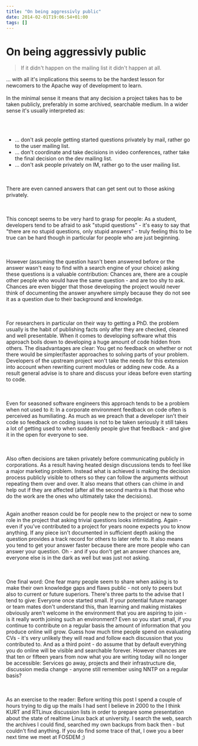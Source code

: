 ```yaml
---
title: "On being aggressivly public"
date: 2014-02-01T19:06:54+01:00
tags: []
---
```


# On being aggressivly public

<blockquote>If it didn't happen on the mailing list it didn't happen at all.</blockquote>
... with all it's implications this seems to be the hardest lesson for newcomers to the Apache way of development to 
learn. 
<br><br>
In the minimal sense it means that any decision a project takes has to be taken publicly, preferably in some archived, 
searchable medium. In a wider sense it's usually interpreted as: 

<br><br>
<ul><li>... don't ask people getting started questions privately by mail, rather go to the user mailing list.
<li>... don't coordinate and take decisions in video conferences, rather take the final decision on the dev mailing 
list.
<li>... don't ask people privately on IM, rather go to the user mailing list.
</ul>

<br><br>
There are even canned answers that can get sent out to those asking privately. 

<br><br>
This concept seems to be very hard to grasp for people: As a student, developers tend to be afraid to ask "stupid 
questions" - it's easy to say that "there are no stupid questions, only stupid answers" - truly feeling this to be true 
can be hard though in particular for people who are just beginning. 

<br><br>
However (assuming the question hasn't been answered before or the answer wasn't easy to find with a search engine of 
your choice) asking these questions is a valuable contribution: Chances are, there are a couple other people who would 
have the same question - and are too shy to ask. Chances are even bigger that those developing the project would never 
think of documenting the answer anywhere simply because they do not see it as a question due to their background and 
knowledge. 

<br><br>
For researchers in particular on their way to getting a PhD. the problem usually is the habit of publishing facts only 
after they are checked, cleaned and well presentable. When it comes to developing software what this approach boils 
down to developing a huge amount of code hidden from others. The disadvantages are clear: You get no feedback on 
whether or not there would be simpler/faster approaches to solving parts of your problem. Developers of the upstream 
project won't take the needs for this extension into account when rewriting current modules or adding new code. As a 
result general advise is to share and discuss your ideas before even starting to code. 

<br><br>
Even for seasoned software engineers this approach tends to be a problem when not used to it: In a corporate 
environment feedback on code often is perceived as humiliating. As much as we preach that a developer isn't their code 
so feedback on coding issues is not to be taken seriously it still takes a lot of getting used to when suddenly people 
give that feedback - and give it in the open for everyone to see. 

<br><br>
Also often decisions are taken privately before communicating publicly in corporations. As a result having heated 
design discussions tends to feel like a major marketing problem. Instead what is achieved is making the decision 
process publicly visible to others so they can follow the arguments without repeating them over and over. It also means 
that others can chime in and help out if they are affected (after all the second mantra is that those who do the work 
are the ones who ultimately take the decisions). 
<br><br>

Again another reason could be for people new to the project or new to some role in the project that asking trivial 
questions looks intimidating. Again - even if you've contributed to a project for years noone expects you to know 
anything. If any piece isn't documented in sufficient depth asking the question provides a track record for others to 
later refer to. It also means you tend to get your answer faster because there are more people who can answer your 
question. Oh - and if you don't get an answer chances are, everyone else is in the dark as well but was just not 
asking. 

<br><br>
One final word: One fear many people seem to share when asking is to make their own knowledge gaps and flaws public - 
not only to peers but also to current or future superiors. There's three parts to the advise that I tend to give: 
Everyone once started small. If your potential future manager or team mates don't understand this, than learning and 
making mistakes obviously aren't welcome in the environment that you are aspiring to join - is it really worth joining 
such an environment? Even so you start small, if you continue to contribute on a regular basis the amount of 
information that you produce online will grow. Guess how much time people spend on evaluating CVs - it's very unlikely 
they will read and follow each discussion that you contributed to. And as a third point - do assume that by default 
everything you do online will be visible and searchable forever. However chances are that ten or fifteen years from now 
what you are writing today will no longer be accessible: Services go away, projects and their infrastructure die, 
discussion media change - anyone still remember using NNTP on a regular basis? 

<br><br>
As an exercise to the reader: Before writing this post I spend a couple of hours trying to dig up the mails I had sent 
I believe in 2000 to the I think KURT and RTLinux discussion lists in order to prepare some presentation about the 
state of realtime Linux back at university. I search the web, search the archives I could find, searched my own backups 
from back then - but couldn't find anything. If you do find some trace of that, I owe you a beer next time we meet at 
FOSDEM ;)
